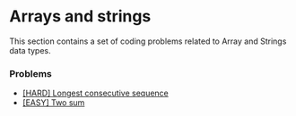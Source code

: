 # Arrays and strings

This section contains a set of coding problems related to Array and Strings data types.

### Problems

- [[HARD] Longest consecutive sequence](./longest_consecutive_sequence/README.md)
- [[EASY] Two sum](./two_sum/README.md)
